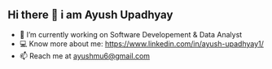 ## Hi there 👋 i am Ayush Upadhyay



- 🔭 I’m currently working on Software Developement & Data Analyst
- 💻 Know more about me: https://www.linkedin.com/in/ayush-upadhyay1/
- 📫 Reach me at ayushmu6@gmail.com
